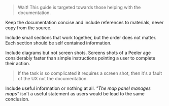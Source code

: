> Wait! This guide is targeted towards those helping with the documentation.

Keep the documentation concise and include references to materials, never copy from the source.

Include small sections that work together, but the order does not matter. Each section should be self contained information.

Include diagrams but not screen shots. Screens shots of a Peeler age considerably faster than simple instructions pointing a user to complete their action.

> If the task is so complicated it requires a screen shot, then it's a fault of the UX not the documentation.

Include useful information or nothing at all. *"The map panel manages maps"* isn't a useful statement as users would be lead to the same conclusion.